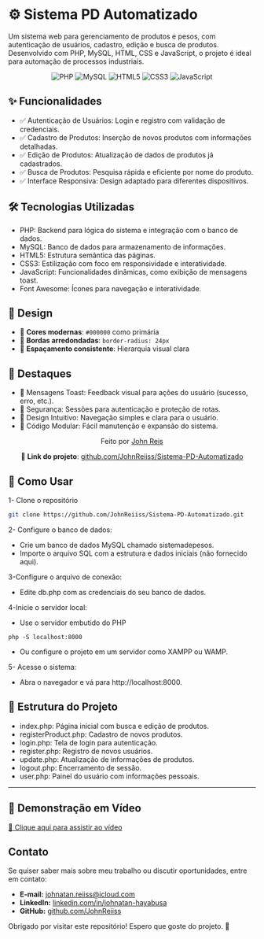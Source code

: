 # ⚙️ Sistema PD Automatizado

Um sistema web para gerenciamento de produtos e pesos, com autenticação de usuários, cadastro, edição e busca de produtos. Desenvolvido com PHP, MySQL, HTML, CSS e JavaScript, o projeto é ideal para automação de processos industriais.

<div align="center"> <img src="https://img.shields.io/badge/PHP-777BB4?style=for-the-badge&logo=php&logoColor=white" alt="PHP"> <img src="https://img.shields.io/badge/MySQL-4479A1?style=for-the-badge&logo=mysql&logoColor=white" alt="MySQL"> <img src="https://img.shields.io/badge/HTML5-E34F26?style=for-the-badge&logo=html5&logoColor=white" alt="HTML5"> <img src="https://img.shields.io/badge/CSS3-1572B6?style=for-the-badge&logo=css3&logoColor=white" alt="CSS3"> <img src="https://img.shields.io/badge/JavaScript-F7DF1E?style=for-the-badge&logo=javascript&logoColor=black" alt="JavaScript"> </div>

## ✨ Funcionalidades

- ✅ Autenticação de Usuários: Login e registro com validação de credenciais.
- ✅ Cadastro de Produtos: Inserção de novos produtos com informações detalhadas.
- ✅ Edição de Produtos: Atualização de dados de produtos já cadastrados.
- ✅ Busca de Produtos: Pesquisa rápida e eficiente por nome do produto.
- ✅ Interface Responsiva: Design adaptado para diferentes dispositivos.

## 🛠️ Tecnologias Utilizadas

- PHP: Backend para lógica do sistema e integração com o banco de dados.
- MySQL: Banco de dados para armazenamento de informações.
- HTML5: Estrutura semântica das páginas.
- CSS3: Estilização com foco em responsividade e interatividade.
- JavaScript: Funcionalidades dinâmicas, como exibição de mensagens toast.
- Font Awesome: Ícones para navegação e interatividade.

## 🎨 Design

- 🎨 **Cores modernas**: `#000000` como primária
- 🔲 **Bordas arredondadas**: `border-radius: 24px`
- 📐 **Espaçamento consistente**: Hierarquia visual clara

## 🌟 Destaques

- 🔹 Mensagens Toast: Feedback visual para ações do usuário (sucesso, erro, etc.).
- 🔹 Segurança: Sessões para autenticação e proteção de rotas.
- 🔹 Design Intuitivo: Navegação simples e clara para o usuário.
- 🔹 Código Modular: Fácil manutenção e expansão do sistema.

<div align="center"> <p>Feito por <a href="https://github.com/JohnReiiss">John Reis</a></p> <p>🔗 <strong>Link do projeto</strong>: <a href="https://github.com/JohnReiiss/Sistema-PD-Automatizado/tree/main">github.com/JohnReiiss/Sistema-PD-Automatizado</a></p> </div>

## 🚀 Como Usar

1- Clone o repositório

```bash
git clone https://github.com/JohnReiiss/Sistema-PD-Automatizado.git
```

2- Configure o banco de dados:
- Crie um banco de dados MySQL chamado sistemadepesos.
- Importe o arquivo SQL com a estrutura e dados iniciais (não fornecido aqui).

3-Configure o arquivo de conexão:
- Edite db.php com as credenciais do seu banco de dados.

4-Inicie o servidor local:
- Use o servidor embutido do PHP

```
php -S localhost:8000
```
- Ou configure o projeto em um servidor como XAMPP ou WAMP.

5- Acesse o sistema:
- Abra o navegador e vá para http://localhost:8000.

## 📄 Estrutura do Projeto

- index.php: Página inicial com busca e edição de produtos.
- registerProduct.php: Cadastro de novos produtos.
- login.php: Tela de login para autenticação.
- register.php: Registro de novos usuários.
- update.php: Atualização de informações de produtos.
- logout.php: Encerramento de sessão.
- user.php: Painel do usuário com informações pessoais.

---

## 📌 Demonstração em Vídeo

[🎥 Clique aqui para assistir ao vídeo](https://drive.google.com/file/d/1jtanektCOc994FzcZZSfOEBqVeFI_bG3/view?usp=drivesdk)

## Contato
Se quiser saber mais sobre meu trabalho ou discutir oportunidades, entre em contato:

- **E-mail:** johnatan.reiiss@icloud.com
- **LinkedIn:** [linkedin.com/in/johnatan-hayabusa](https://www.linkedin.com/in/johnatan-hayabusa)
- **GitHub:** [github.com/JohnReiiss](https://github.com/JohnReiiss)

Obrigado por visitar este repositório! Espero que goste do projeto. 🚀
